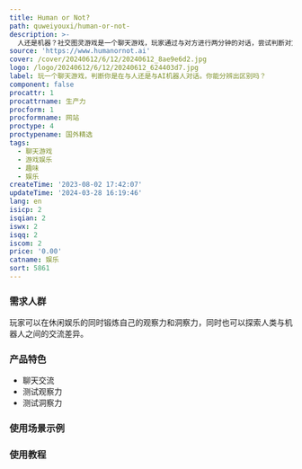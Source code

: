 ```yaml
---
title: Human or Not?
path: quweiyouxi/human-or-not-
description: >-
  人还是机器？社交图灵游戏是一个聊天游戏，玩家通过与对方进行两分钟的对话，尝试判断对方是真人还是AI机器人。游戏旨在测试玩家的观察力和洞察力，看看他们是否能够分辨出人类与机器人之间的区别。游戏基于图灵测试的原理，玩家可以在游戏中体验到与不同类型的聊天对象进行交流的乐趣。
source: 'https://www.humanornot.ai'
cover: /cover/20240612/6/12/20240612_8ae9e6d2.jpg
logo: /logo/20240612/6/12/20240612_624403d7.jpg
label: 玩一个聊天游戏，判断你是在与人还是与AI机器人对话。你能分辨出区别吗？
component: false
procattr: 1
procattrname: 生产力
procform: 1
procformname: 网站
proctype: 4
proctypename: 国外精选
tags:
  - 聊天游戏
  - 游戏娱乐
  - 趣味
  - 娱乐
createTime: '2023-08-02 17:42:07'
updateTime: '2024-03-28 16:19:46'
lang: en
isicp: 2
isqian: 2
iswx: 2
isqq: 2
iscom: 2
price: '0.00'
catname: 娱乐
sort: 5861
---
```




### 需求人群
玩家可以在休闲娱乐的同时锻炼自己的观察力和洞察力，同时也可以探索人类与机器人之间的交流差异。

### 产品特色
- 聊天交流
- 测试观察力
- 测试洞察力

### 使用场景示例


### 使用教程


  
